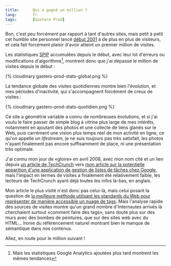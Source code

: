 ```yaml
---
title:      Qui a gagné un million ?
lang:       fr
tags:       [Gastero Prod]
---
```


Bon, c'est peu forcément par rapport à tant d'autres sites, mais petit à petit cet humble site personnel lancé [début 2001](/2001/01/phpmychat-copieusement-cite-en-exemple-dans-le-magazine-allemand-pc-online.html) a de plus en plus de visiteurs, et cela fait forcément plaisir d'avoir atteint un premier million de visites.

Les statistiques [SPIP](http://www.spip.net/) accumulées depuis le début, avec leur lot d'erreurs ou modifications d'algorithme[^1], montrent donc que j'ai dépassé le million de visites depuis le début :

{% cloudinary gastero-prod-stats-global.png %}

La tendance globale des visites quotidiennes montre bien l'évolution, et mes périodes d'inactivité, qui s'accompagnent forcément de creux de visites :

{% cloudinary gastero-prod-stats-quotidien.png %}

Ce site a géométrie variable a connu de nombreuses évolutions, et si j'ai voulu le faire passer de simple blog à vitrine plus large de mes intérêts, notamment en ajoutant des photos et une collecte de liens glanés sur le Web, puis carrément une vision plus temps réel de mon activité en ligne, ce qu'on appelle un *lifestream*, je ne suis toujours pas très satisfait, les photos n'ayant finalement pas encore suffisamment de place, ni une présentation très optimale.

J'ai connu mon jour de «gloire» en avril 2008, avec mon nom cité et un lien depuis [un article de TechCrunch](http://www.techcrunch.com/2008/04/11/google-launching-todo-list-product/) vers [mon article sur la potentielle apparition d'une application de gestion de listes de tâches chez Google](/2008/04/bientot-des-listes-de-taches-to-do-list-dans-google-docs.html), mais l'impact en termes de visites a finalement été relativement faible, les lecteurs de TechCrunch ayant déjà toutes les infos là-bas, en anglais.

Mon article le plus visité n'est donc pas celui-là, mais celui posant la question de [la meilleure méthode utilisant les standards du Web pour représenter de manière accessible un nuage de tags](/2006/03/comment-faire-un-tag-cloud-nuage-de-tags-ou-d-etiquettes-accessible.html). Mais l'analyse rapide des sources de visites montre qu'un grand nombre d'Internautes arrivés là cherchaient surtout «comment faire des tags», sans doute plus sur des murs avec des bombes de peintures, que sur des sites web avec du HTML… Ironie du référencement naturel montrant bien le manque de sémantique dans nos contenus.

Allez, en route pour le million suivant !

[^1]: Mais les statistiques Google Analytics ajoutées plus tard montrent les mêmes tendances
